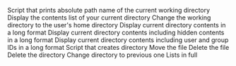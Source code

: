 Script that prints absolute path name of the current working directory
Display the contents list of your current directory
Change the working directory to the user's home directory
Display current directory contents in a long format
Display current directory contents including hidden contents in a long format
Display current directory contents including user and group IDs in a long format
Script that creates directory
Move the file
Delete the file
Delete the directory
Change directory to previous one
Lists in full
